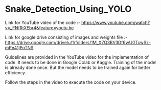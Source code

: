 # Snake_Detection_Using_YOLO

Link for YouTube video of the code :- https://www.youtube.com/watch?v=_FNfRtXEbr4&feature=youtu.be

Link for google drive consisting of images and weights file :- https://drive.google.com/drive/u/1/folders/1M_X7Q3BV3Df6wUGTcwSz-mPe41jPqTNS

Guidelines are provided in the YouTube video for the implementation of code. It needs to be done in Google Colab or Kaggle. Training of the model is already done once. But the model needs to be trained again for better efficiency.

Follow the steps in the video to execute the code on your device.

